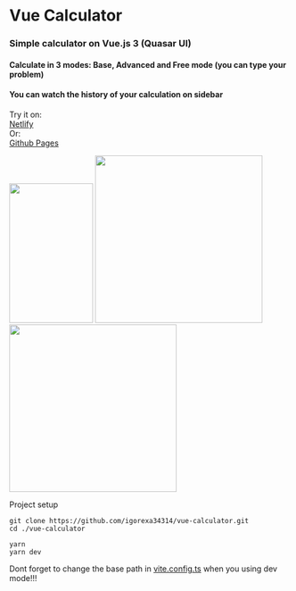 # Vue Calculator

### Simple calculator on Vue.js 3 (Quasar UI)
#### Calculate in 3 modes: Base, Advanced and Free mode (you can type your problem)
#### You can watch the history of your calculation on sidebar  

Try it on:\
[Netlify](https://vue-calculator-igorexa34314.netlify.app/ "Vue calculator")\
Or:\
[Github Pages](https://igorexa34314.github.io/vue-calculator/ "Vue calculator")

<p float="left">
	<img src="https://i.postimg.cc/gc6h80fR/1.png" width="150" height="250">
	<img src="https://i.postimg.cc/dV0tRHLX/1.png" width="300" >
	<img src="https://i.postimg.cc/vBbK9jmx/1.png" width="300">
</p>

Project setup
```
git clone https://github.com/igorexa34314/vue-calculator.git
cd ./vue-calculator
```
```
yarn
yarn dev
```

Dont forget to change the base path in [vite.config.ts](vite.config.ts) when you using dev mode!!!
